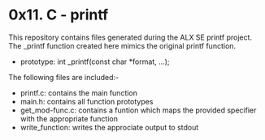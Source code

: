 # 0x11. C - printf

This repository contains files generated during the ALX SE printf project.
The _printf function created here mimics the original printf function.

- prototype: int _printf(const char *format, ...);

The following files are included:-
- printf.c: contains the main function
- main.h: contains all function prototypes
- get_mod-func.c: contains a funtion which maps the provided specifier with the appropriate function
- write_function: writes the approciate output to stdout
